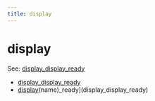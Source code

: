 ```yaml
---
title: display
---
```


# display


See: [display_display_ready](../config/displays.md)

* [display_display_ready](display_display_initialized.md)
* [display](../index.md)(name)_ready](display_display_ready)
